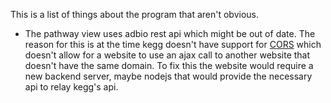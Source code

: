 This is a list of things about the program that aren't obvious.

- The pathway view uses adbio rest api which might be out of date. The reason for this is at the time kegg doesn't have support for [CORS](https://developer.mozilla.org/en-US/docs/Web/HTTP/Access_control_CORS)
which doesn't allow for a website to use an ajax call to another website that doesn't have the same domain. To fix this the website would
require a new backend server, maybe nodejs that would provide the necessary api to relay kegg's api.
